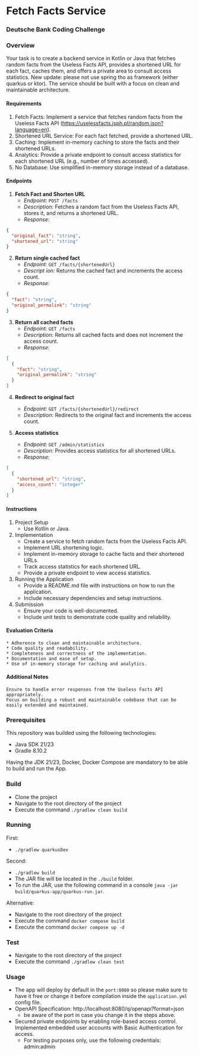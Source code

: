 # Fetch Facts Service

### Deutsche Bank Coding Challenge
### Overview
Your task is to create a backend service in Kotlin or Java that fetches random facts from the Useless Facts API, provides a shortened URL for each fact, caches them, and offers a private area to consult access statistics.
New update: please not use spring tho as framework (either quarkus or ktor).
The service should be built with a focus on clean and maintainable architecture.

#### Requirements
1. Fetch Facts: Implement a service that fetches random facts from the Useless Facts API (https://uselessfacts.jsph.pl/random.json?language=en).
2. Shortened URL Service: For each fact fetched, provide a shortened URL.
3. Caching: Implement in-memory caching to store the facts and their shortened URLs.
4. Analytics: Provide a private endpoint to consult access statistics for each shortened URL (e.g., number of times accessed).
5. No Database: Use simplified in-memory storage instead of a database.

#### Endpoints
1. **Fetch Fact and Shorten URL**
   * *Endpoint:* `POST /facts`  
   * *Description:* Fetches a random fact from the Useless Facts API, stores it, and returns a shortened URL.  
   * *Response:*
```json
{
  "original_fact": "string",
  "shortened_url": "string"
}
```

2. **Return single cached fact**
    * *Endpoint:* `GET /facts/{shortenedUrl}`
    * *Descript ion:* Returns the cached fact and increments the access count.
    * *Response:*
```json
{
  "fact": "string",
  "original_permalink": "string"
}
```

3. **Return all cached facts**
    * *Endpoint:* `GET /facts`
    * *Description:* Returns all cached facts and does not increment the access count.
    * *Response:*
```json
[
  {
    "fact": "string",
    "original_permalink": "string"
  }
]
```

4. **Redirect to original fact**
    * *Endpoint:* `GET /facts/{shortenedUrl}/redirect`
    * *Description:* Redirects to the original fact and increments the access count.

5. **Access statistics**
   * *Endpoint:* `GET /admin/statistics`  
   * *Description:* Provides access statistics for all shortened URLs.
   * *Response:*
```json
[
  {
    "shortened_url": "string",
    "access_count": "integer"
  }
]
```

#### Instructions
1. Project Setup
    * Use Kotlin or Java.
2. Implementation
    * Create a service to fetch random facts from the Useless Facts API.
    * Implement URL shortening logic.
    * Implement in-memory storage to cache facts and their shortened URLs.
    * Track access statistics for each shortened URL.
    * Provide a private endpoint to view access statistics.
3. Running the Application
    * Provide a README.md file with instructions on how to run the application.
    * Include necessary dependencies and setup instructions.
4. Submission
    * Ensure your code is well-documented.
    * Include unit tests to demonstrate code quality and reliability.

#### Evaluation Criteria
    * Adherence to clean and maintainable architecture.
    * Code quality and readability.
    * Completeness and correctness of the implementation.
    * Documentation and ease of setup.
    * Use of in-memory storage for caching and analytics.

#### Additional Notes
    Ensure to handle error responses from the Useless Facts API appropriately.
    Focus on building a robust and maintainable codebase that can be easily extended and maintained.

### Prerequisites

This repository was builded using the following technologies:

* Java SDK 21/23
* Gradle 8.10.2

Having the JDK 21/23, Docker, Docker Compose are mandatory to be able to build and run the App.

### Build

* Clone the project
* Navigate to the root directory of the project
* Execute the command `./gradlew clean build`


### Running

First:
* `./gradlew quarkusDev`

Second:
* `./gradlew build`
* The JAR file will be located in the `./build` folder.
* To run the JAR, use the following command in a console `java -jar build/quarkus-app/quarkus-run.jar`.

Alternative:
* Navigate to the root directory of the project
* Execute the command `docker compose build`
* Execute the command `docker compose up -d`

### Test

* Navigate to the root directory of the project
* Execute the command `./gradlew clean test`

### Usage

* The app will deploy by default in the `port:8080` so please make sure to have it free or change it
  before compilation inside the `application.yml` config file.
* OpenAPI Specification: http://localhost:8080/q/openapi?format=json
    * be aware of the port in case you change it in the steps above.
* Secured private endpoints by enabling role-based access control. Implemented embedded user accounts with Basic Authentication for access.
  *  For testing purposes only, use the following credentials: admin:admin